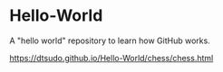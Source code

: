 # Hello-World
A "hello world" repository to learn how GitHub works.


https://dtsudo.github.io/Hello-World/chess/chess.html
